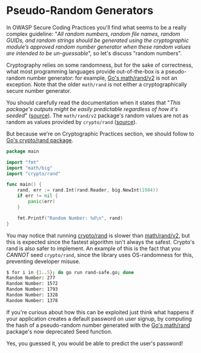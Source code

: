 Pseudo-Random Generators
========================

In OWASP Secure Coding Practices you'll find what seems to be a really complex
guideline: "_All random numbers, random file names, random GUIDs, and random
strings should be generated using the cryptographic module’s approved random
number generator when these random values are intended to be un-guessable_", so
let's discuss "random numbers".

Cryptography relies on some randomness, but for the sake of correctness, what
most programming languages provide out-of-the-box is a pseudo-random number
generator: for example, [Go's math/rand/v2][1] is not an exception. Note that 
the older `math/rand` is not either a cryptographically secure number generator.

You should carefully read the documentation when it states that "_This package's 
outputs might be easily predictable regardless of how it's seeded_" ([source][2]). 
The `math/rand/v2` package's random values are not as random as values provided 
by `crypto/rand` ([source][3]).

But because we're on Cryptographic Practices section, we
should follow to [Go's crypto/rand package][4].

```go
package main

import "fmt"
import "math/big"
import "crypto/rand"

func main() {
    rand, err := rand.Int(rand.Reader, big.NewInt(1984))
    if err != nil {
        panic(err)
    }

    fmt.Printf("Random Number: %d\n", rand)
}
```

You may notice that running [crypto/rand][4] is slower than [math/rand/v2][1], but
this is expected since the fastest algorithm isn't always the safest. Crypto's
rand is also safer to implement. An example of this is the fact that you
_CANNOT_ seed `crypto/rand`, since the library uses OS-randomness for this,
preventing developer misuse.

```bash
$ for i in {1..5}; do go run rand-safe.go; done
Random Number: 277
Random Number: 1572
Random Number: 1793
Random Number: 1328
Random Number: 1378
```

If you're curious about how this can be exploited just think what happens if
your application creates a default password on user signup, by computing the
hash of a pseudo-random number generated with the [Go's math/rand][5] package's
now deprecated Seed function.

Yes, you guessed it, you would be able to predict the user's password!

[1]: https://pkg.go.dev/math/rand/v2
[2]: https://pkg.go.dev/math/rand/v2#pkg-overview
[3]: https://go.dev/blog/chacha8rand
[4]: https://golang.org/pkg/crypto/rand/
[5]: https://pkg.go.dev/math/rand

